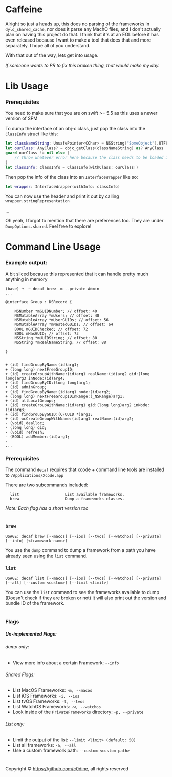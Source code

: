 # Caffeine


Alright so just a heads up, this does no parsing of the frameworks in `dyld_shared_cache`, nor does it parse any MachO files, and I don't actually plan on having this project do that. I think that it's at an EOL before it has even released because I want to make a tool that does that and more separately. I hope all of you understand. 

With that out of the way, lets get into usage.

*If someone wants to PR to fix this broken thing, that would make my day.* 


# Lib Usage
### Prerequisites
You need to make sure that you are on swift >= 5.5 as this uses a newer version of SPM

To dump the interface of an obj-c class, just pop the class into the `ClassInfo` struct like this:
```swift
let classNameString: UnsafePointer<CChar> = NSString("SomeObject").UTF8String
let ourClass: AnyClass? = objc_getClass(classNameString) as? AnyClass
guard ourClass != nil else {
    // Throw whatever error here because the class needs to be loaded into memory
}
let classInfo: ClassInfo = ClassInfo(withClass: ourClass!)
```

Then pop the info of the class into an `InterfaceWrapper` like so:
```swift
let wrapper: InterfaceWrapper(withInfo: classInfo)
```

You can now use the header and print it out by calling `wrapper.stringRepresentation`

...

Oh yeah, I forgot to mention that there are preferences too. They are under `DumpOptions.shared`.
Feel free to explore!


# Command Line Usage

### Example output:
A bit sliced because this represented that it can handle pretty much anything in memory
```
(base) ➜  ~ decaf brew -m --private Admin
...

@interface Group : DSRecord {

    NSNumber *mGUIDNumber; // offset: 40
    NSMutableArray *mUsers; // offset: 48
    NSMutableArray *mUserGUIDs; // offset: 56
    NSMutableArray *mNestedGUIDs; // offset: 64
    BOOL mGUIDChecked; // offset: 72
    BOOL mHasGUID; // offset: 73
    NSString *mUUIDString; // offset: 80
    NSString *mRealNameString; // offset: 88

}


+ (id) findGroupByName:(id)arg1;
+ (long long) nextFreeGroupID;
+ (id) createGroupWithName:(id)arg1 realName:(id)arg2 gid:(long long)arg3 inNode:(id)arg4;
+ (id) findGroupByID:(long long)arg1;
+ (id) adminGroup;
+ (id) findGroupByName:(id)arg1 node:(id)arg2;
+ (long long) nextFreeGroupIDInRange:(_NSRange)arg1;
+ (id) allLocalGroups;
+ (id) createGroupWithName:(id)arg1 gid:(long long)arg2 inNode:(id)arg3;
+ (id) findGroupByGUID:(CFUUID *)arg1;
+ (id) wcCreateGroupWithName:(id)arg1 realName:(id)arg2;
- (void) dealloc;
- (long long) gid;
- (void) refresh;
- (BOOL) addMember:(id)arg1;
- 
...
```


### Prerequisites
The command `decaf` requires that xcode + command line tools are installed to `/Applications/Xcode.app`

There are two subcommands included:
```
  list                    List available frameworks.
  brew                    Dump a frameworks classes.
```

*Note: Each flag has a short version too*
#

### `brew`

```
USAGE: decaf brew [--macos] [--ios] [--tvos] [--watchos] [--private] [--info] [<framework-name>]
```
You use the `dump` command to dump a framework from a path you have already seen using the `list` command.

### `list`

```
USAGE: decaf list [--macos] [--ios] [--tvos] [--watchos] [--private] [--all] [--custom <custom>] [--limit <limit>]
```

You can use the `list` command to see the frameworks available to dump (Doesn't check if they are broken or not)
It will also print out the version and bundle ID of the framework.
#
### Flags
##### Un-implemented Flags:
###### dump only:
- View more info about a certain Framework: `--info`

###### Shared Flags:
- List MacOS Frameworks: `-m, --macos`
- List iOS Frameworks: `-i, --ios`
- List tvOS Frameworks: `-t, --tvos`
- List WatchOS Frameworks: `-w, --watchos`
- Look inside of the `PrivateFrameworks` directory: `-p, --private`

###### List only:
- Limit the output of the list: `--limit <limit> (default: 50)`
- List all frameworks: `-a, --all`
- Use a custom framework path: `--custom <custom path>`

#
Copyright © https://github.com/c0dine, all rights reserved
